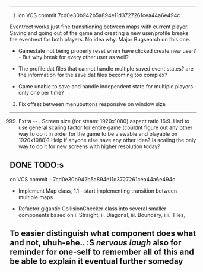 -------------------------------------------------------------------
1. on VCS commit 7cd0e30b942b5a894e11d3727261cea44a6e494c

Eventrect works just fine transitioning between maps with current player. Saving and going out of the game and creating a new user/profile breaks the eventrect for both players. No idea why. 
Major Bugsearch on this one. 

- Gamestate not being properly reset when have clicked create new user? - But why break for every other user as well? 

- The profile.dat files that cannot handle multiple saved event states? are the information for the save.dat files becoming too complex?

- Game unable to save and handle independent state for multiple players - only one per time?



3. Fix offset between menubuttons responsive on window size
-------------------------------------------------------------------

















999. Extra -- . Screen size (for steam: 1920x1080) aspect ratio 16:9. Had to use general scaling factor for entire game (couldnt figure out any other way to do it in order for the game to be viewable and playable on 1920x1080)? Help if anyone else have any other idea? Is scaling the only way to do it for new screens with higher resolution today? 











DONE TODO:s
-------------------------------------------------------------------
on VCS commit - 7cd0e30b942b5a894e11d3727261cea44a6e494c

* Implement Map class, 
    1.1 - start implementing transition between multiple maps

* Refactor gigantic CollisionChecker class into several smaller components based on 
        i. Straight,
        ii. Diagonal, 
        iii. Boundary, 
        iiii. Tiles,

To easier distinguish what component does what and not, uhuh-ehe.. :S *nervous laugh* also for reminder for one-self to remember all of this and be able to explain it eventual further someday 
-------------------------------------------------------------------